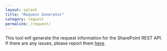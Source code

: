 ```yaml
---
layout: splash
title: "Request Generator"
category: request
permalink: /request/
---
```

<style>
    /* Display above the header/footer */
    .bs .dropdown-menu {
        z-index: 5000
    }
</style>
<div id="request-generator" class="my-3"></div>
<script type="text/javascript" src="/assets/js/gd-sprest-generator.js"></script>

This tool will generate the request information for the SharePoint REST API. If there are any issues, please report them [here](https://github.com/gunjandatta/sprest/issues).